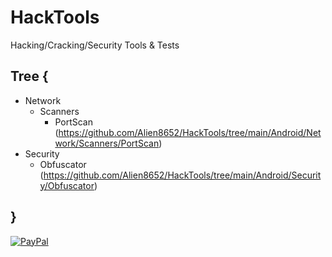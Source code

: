 # HackTools
Hacking/Cracking/Security Tools &amp; Tests

## Tree {
  * Network
    * Scanners
      * PortScan (https://github.com/Alien8652/HackTools/tree/main/Android/Network/Scanners/PortScan)
  * Security
    * Obfuscator (https://github.com/Alien8652/HackTools/tree/main/Android/Security/Obfuscator)
## }


[![PayPal](https://www.paypalobjects.com/en_US/i/btn/btn_donateCC_LG.gif)](https://www.paypal.com/donate/?business=GCFH3VL3RN5YJ&no_recurring=0&item_name=Help+me+finish+my+programming+projects+to+get+a+job%2C+I+don%27t+have+computer+yet+but+I+still+can+make+some+projects+with+my+phone&currency_code=BRL)